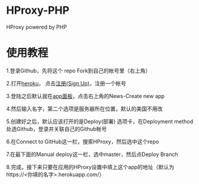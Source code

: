 # HProxy-PHP
HProxy powered by PHP

# 使用教程
1.登录Github，先将这个 repo Fork到自己的帐号里（右上角）

2.打开[heroku](https://www.heroku.com/)， 点击[注册(Sign Up)](https://signup.heroku.com/)，注册一个帐号   

3.登陆之后默认就在[app面板](https://dashboard.heroku.com/apps)，点击右上角的News-Create new app    

4.然后输入名字，第二个选项是服务器所在位置，默认的美国不用改  

5.创建好之后，默认应该打开的是Deploy(部署) 选项卡，在Deployment method处选Github，登录并关联自己的Github帐号   

6.在Connect to GitHub这一栏，搜索HProxy，然后选中这个repo   

7.在最下面的Manual deploy这一栏，选中master，然后点Deploy Branch    

8.完成，接下来只要在应用的HProxy设置中填上这个app的地址（默认为https://<你填的名字>.herokuapp.com/）

